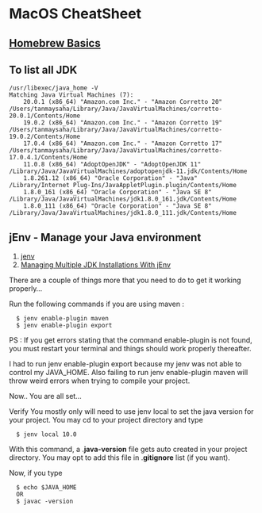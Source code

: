 # MacOS CheatSheet

## [Homebrew Basics](brew)
## To list all JDK 
```shell
/usr/libexec/java_home -V
Matching Java Virtual Machines (7):
    20.0.1 (x86_64) "Amazon.com Inc." - "Amazon Corretto 20" /Users/tanmaysaha/Library/Java/JavaVirtualMachines/corretto-20.0.1/Contents/Home
    19.0.2 (x86_64) "Amazon.com Inc." - "Amazon Corretto 19" /Users/tanmaysaha/Library/Java/JavaVirtualMachines/corretto-19.0.2/Contents/Home
    17.0.4 (x86_64) "Amazon.com Inc." - "Amazon Corretto 17" /Users/tanmaysaha/Library/Java/JavaVirtualMachines/corretto-17.0.4.1/Contents/Home
    11.0.8 (x86_64) "AdoptOpenJDK" - "AdoptOpenJDK 11" /Library/Java/JavaVirtualMachines/adoptopenjdk-11.jdk/Contents/Home
    1.8.261.12 (x86_64) "Oracle Corporation" - "Java" /Library/Internet Plug-Ins/JavaAppletPlugin.plugin/Contents/Home
    1.8.0_161 (x86_64) "Oracle Corporation" - "Java SE 8" /Library/Java/JavaVirtualMachines/jdk1.8.0_161.jdk/Contents/Home
    1.8.0_111 (x86_64) "Oracle Corporation" - "Java SE 8" /Library/Java/JavaVirtualMachines/jdk1.8.0_111.jdk/Contents/Home
```

## jEnv - Manage your Java environment
1. [jenv](https://www.jenv.be)
2. [Managing Multiple JDK Installations With jEnv](https://www.baeldung.com/jenv-multiple-jdk)

There are a couple of things more that you need to do to get it working properly…

Run the following commands if you are using maven :

```shell
  $ jenv enable-plugin maven
  $ jenv enable-plugin export
```

PS : If you get errors stating that the command enable-plugin is not found, you must restart your terminal and things should work properly thereafter.

I had to run jenv enable-plugin export because my jenv was not able to control my JAVA_HOME. Also failing to run jenv enable-plugin maven will throw weird errors when trying to compile your project.

Now.. You are all set…

Verify
You mostly only will need to use jenv local to set the java version for your project. You may cd to your project directory and type
```shell
  $ jenv local 10.0
```  
With this command, a   .**java-version** file gets auto created in your project directory. You may opt to add this file in .**gitignore** list (if you want).

Now, if you type
```sell
  $ echo $JAVA_HOME
  OR
  $ javac -version
```  
  
